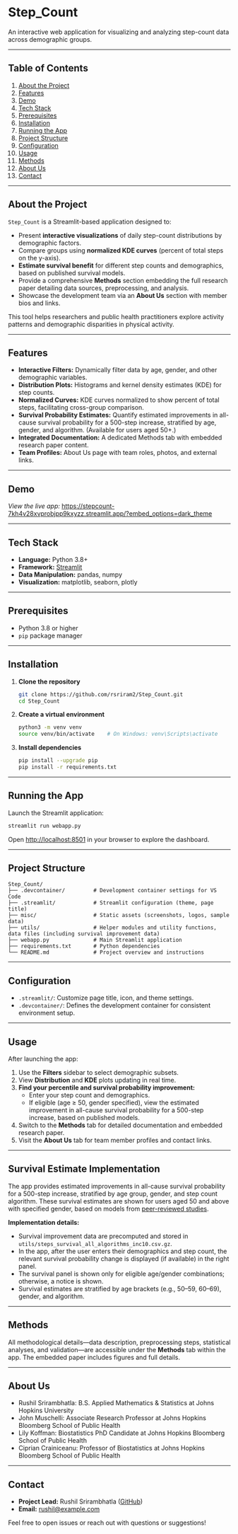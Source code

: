 # Step_Count

An interactive web application for visualizing and analyzing step-count data across demographic groups.

---

## Table of Contents

1. [About the Project](#about-the-project)
2. [Features](#features)
3. [Demo](#demo)
4. [Tech Stack](#tech-stack)
5. [Prerequisites](#prerequisites)
6. [Installation](#installation)
7. [Running the App](#running-the-app)
8. [Project Structure](#project-structure)
9. [Configuration](#configuration)
10. [Usage](#usage)
11. [Methods](#methods)
12. [About Us](#about-us)
13. [Contact](#contact)

---

## About the Project

`Step_Count` is a Streamlit-based application designed to:

- Present **interactive visualizations** of daily step-count distributions by demographic factors.
- Compare groups using **normalized KDE curves** (percent of total steps on the y-axis).
- **Estimate survival benefit** for different step counts and demographics, based on published survival models.
- Provide a comprehensive **Methods** section embedding the full research paper detailing data sources, preprocessing, and analysis.
- Showcase the development team via an **About Us** section with member bios and links.

This tool helps researchers and public health practitioners explore activity patterns and demographic disparities in physical activity.

---

## Features

- **Interactive Filters:** Dynamically filter data by age, gender, and other demographic variables.
- **Distribution Plots:** Histograms and kernel density estimates (KDE) for step counts.
- **Normalized Curves:** KDE curves normalized to show percent of total steps, facilitating cross-group comparison.
- **Survival Probability Estimates:** Quantify estimated improvements in all-cause survival probability for a 500-step increase, stratified by age, gender, and algorithm. (Available for users aged 50+.)
- **Integrated Documentation:** A dedicated Methods tab with embedded research paper content.
- **Team Profiles:** About Us page with team roles, photos, and external links.

---

## Demo

*View the live app:* https://stepcount-7kh4v28xvprobjpp9kxyzz.streamlit.app/?embed_options=dark_theme

---

## Tech Stack

- **Language:** Python 3.8+
- **Framework:** [Streamlit](https://streamlit.io/)
- **Data Manipulation:** pandas, numpy
- **Visualization:** matplotlib, seaborn, plotly

---

## Prerequisites

- Python 3.8 or higher
- `pip` package manager

---

## Installation

1. **Clone the repository**
    ```bash
    git clone https://github.com/rsriram2/Step_Count.git
    cd Step_Count
    ```

2. **Create a virtual environment**
    ```bash
    python3 -m venv venv
    source venv/bin/activate    # On Windows: venv\Scripts\activate
    ```

3. **Install dependencies**
    ```bash
    pip install --upgrade pip
    pip install -r requirements.txt
    ```

---

## Running the App

Launch the Streamlit application:

```bash
streamlit run webapp.py
```

Open [http://localhost:8501](http://localhost:8501) in your browser to explore the dashboard.

---

## Project Structure

```
Step_Count/
├── .devcontainer/         # Development container settings for VS Code
├── .streamlit/            # Streamlit configuration (theme, page title)
├── misc/                  # Static assets (screenshots, logos, sample data)
├── utils/                 # Helper modules and utility functions, data files (including survival improvement data)
├── webapp.py              # Main Streamlit application
├── requirements.txt       # Python dependencies
└── README.md              # Project overview and instructions
```

---

## Configuration

- `.streamlit/`: Customize page title, icon, and theme settings.
- `.devcontainer/`: Defines the development container for consistent environment setup.

---

## Usage

After launching the app:

1. Use the **Filters** sidebar to select demographic subsets.
2. View **Distribution** and **KDE** plots updating in real time.
3. **Find your percentile and survival probability improvement:**  
   - Enter your step count and demographics.
   - If eligible (age ≥ 50, gender specified), view the estimated improvement in all-cause survival probability for a 500-step increase, based on published models.
4. Switch to the **Methods** tab for detailed documentation and embedded research paper.
5. Visit the **About Us** tab for team member profiles and contact links.

---

## Survival Estimate Implementation

The app provides estimated improvements in all-cause survival probability for a 500-step increase, stratified by age group, gender, and step count algorithm. These survival estimates are shown for users aged 50 and above with specified gender, based on models from [peer-reviewed studies](https://journals.lww.com/acsm-msse/fulltext/2024/10000/self_supervised_machine_learning_to_characterize.9.aspx).

**Implementation details:**
- Survival improvement data are precomputed and stored in `utils/steps_survival_all_algorithms_inc10.csv.gz`.
- In the app, after the user enters their demographics and step count, the relevant survival probability change is displayed (if available) in the right panel.
- The survival panel is shown only for eligible age/gender combinations; otherwise, a notice is shown.
- Survival estimates are stratified by age brackets (e.g., 50–59, 60–69), gender, and algorithm.

---

## Methods

All methodological details—data description, preprocessing steps, statistical analyses, and validation—are accessible under the **Methods** tab within the app. The embedded paper includes figures and full details.

---

## About Us

- Rushil Srirambhatla: B.S. Applied Mathematics & Statistics at Johns Hopkins University
- John Muschelli: Associate Research Professor at Johns Hopkins Bloomberg School of Public Health
- Lily Koffman: Biostatistics PhD Candidate at Johns Hopkins Bloomberg School of Public Health
- Ciprian Crainiceanu: Professor of Biostatistics at Johns Hopkins Bloomberg School of Public Health

---

## Contact

- **Project Lead:** Rushil Srirambhatla ([GitHub](https://github.com/rsriram2))
- **Email:** [rushil@example.com](mailto:rsriram2@jh.edu)

Feel free to open issues or reach out with questions or suggestions!
